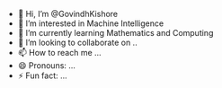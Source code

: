 - 👋 Hi, I’m @GovindhKishore
- 👀 I’m interested in Machine Intelligence
- 🌱 I’m currently learning Mathematics and Computing
- 💞️ I’m looking to collaborate on ..
- 📫 How to reach me ...
- 😄 Pronouns: ...
- ⚡ Fun fact: ...

<!---
GovindhKishore/GovindhKishore is a ✨ special ✨ repository because its `README.md` (this file) appears on your GitHub profile.
You can click the Preview link to take a look at your changes.
--->
